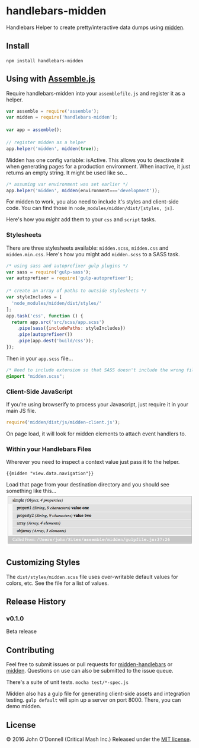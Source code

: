 # handlebars-midden
Handlebars Helper to create pretty/interactive data dumps using [midden](https://github.com/criticalmash/midden).


## Install
```npm install handlebars-midden```

## Using with [Assemble.js](https://github.com/assemble/assemble)

Require handlebars-midden into your `assemblefile.js` and register it as a helper. 

```js
var assemble = require('assemble');
var midden = require('handlebars-midden');

var app = assemble();

// register midden as a helper
app.helper('midden', midden(true));
```
Midden has one config variable: isActive. This allows you to deactivate it when generating pages for a production environment. When inactive, it just returns an empty string. It might be used like so...

```js
/* assuming var environment was set earlier */
app.helper('midden', midden(environment==='development'));
```

For midden to work, you also need to include it's styles and client-side code. You can find those in `node_modules/midden/dist/[styles, js]`.

Here's how you *might* add them to your `css` and `script` tasks.

### Stylesheets
There are three stylesheets available: `midden.scss`, `midden.css` and `midden.min.css`. Here's how you might add `midden.scss` to a SASS task.

```js
/* using sass and autoprefixer gulp plugins */
var sass = require('gulp-sass');
var autoprefixer = require('gulp-autoprefixer');

/* create an array of paths to outside stylesheets */
var styleIncludes = [
  'node_modules/midden/dist/styles/'
];
app.task('css', function () {
  return app.src('src/scss/app.scss')
    .pipe(sass({includePaths: styleIncludes})
    .pipe(autoprefixer())
    .pipe(app.dest('build/css'));
});
```
Then in your `app.scss` file...

```scss
/* Need to include extension so that SASS doesn't include the wrong file */
@import "midden.scss";
```

### Client-Side JavaScript
If you're using browserify to process your Javascript, just require it in your main JS file.

```js
require('midden/dist/js/midden-client.js');
```
On page load, it will look for midden elements to attach event handlers to.

### Within your Handlebars Files
Wherever you need to inspect a context value just pass it to the helper.

```Handlebars
{{midden "view.data.navigation"}}
```
Load that page from your destination directory and you should see something like this...
![Midden Output](./docs/midden-expand-1.gif)

## Customizing Styles
The ```dist/styles/midden.scss``` file uses over-writable default values for colors, etc. See the file for a list of values. 

## Release History
### v0.1.0
Beta release

## Contributing
Feel free to submit issues or pull requests for [midden-handlebars](https://github.com/criticalmash/handlebars-midden/issues) or [midden](https://github.com/criticalmash/midden/issues). Questions on use can also be submitted to the issue queue.

There's a suite of unit tests. ```mocha test/*-spec.js```

Midden also has a gulp file for generating client-side assets and integration testing. ``gulp default`` will spin up a server on port 8000. There, you can demo midden.

## License
© 2016 John O'Donnell (Critical Mash Inc.) Released under the [MIT license](LICENSE).